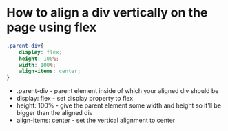 # How to align a div vertically on the page using flex

```css
.parent-div{
    display: flex;
    height: 100%;
    width: 100%;
    align-items: center;
}
```

- .parent-div - parent element inside of which your aligned div should be 
- display: flex - set display property to flex
- height: 100% - give the parent element some width and height so it'll be bigger than the aligned div
- align-items: center - set the vertical alignment to center
